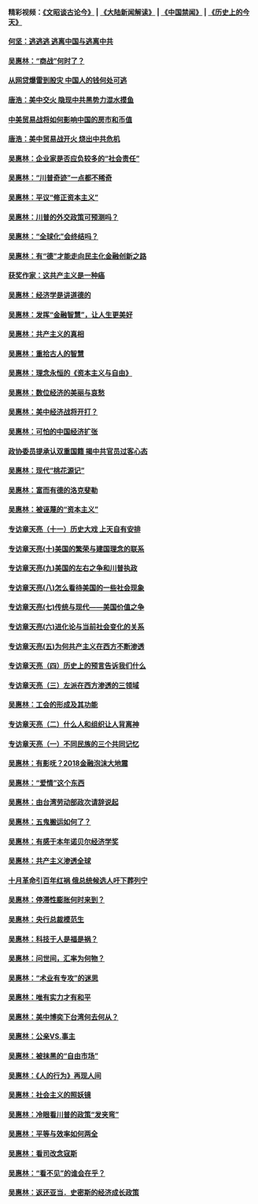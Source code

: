 #### 精彩视频：[《文昭谈古论今》](https://github.com/gfw-breaker/wenzhao/blob/master/README.md?t=12031531) | [《大陆新闻解读》](https://github.com/gfw-breaker/ntdtv-comedy/blob/master/README.md?t=12031531) | [《中国禁闻》](https://github.com/gfw-breaker/ntdtv-news/blob/master/README.md?t=12031531) | [《历史上的今天》](https://github.com/gfw-breaker/today-in-history/blob/master/README.md?t=12031531) 

#### [何坚：逃逃逃 逃离中国与逃离中共](../pages/nsc423/n10592891.md?t=12031531) 

#### [吴惠林：“商战”何时了？](../pages/nsc423/n10573558.md?t=12031531) 

#### [从网贷爆雷到股灾 中国人的钱何处可逃](../pages/nsc423/n10572800.md?t=12031531) 

#### [唐浩：美中交火 隐现中共黑势力混水摸鱼](../pages/nsc423/n10544040.md?t=12031531) 

#### [中美贸易战将如何影响中国的房市和币值](../pages/nsc423/n10543697.md?t=12031531) 

#### [唐浩：美中贸易战开火 烧出中共危机](../pages/nsc423/n10540126.md?t=12031531) 

#### [吴惠林：企业家是否应负较多的“社会责任”](../pages/nsc423/n10535022.md?t=12031531) 

#### [吴惠林：“川普奇迹”一点都不稀奇](../pages/nsc423/n10512808.md?t=12031531) 

#### [吴惠林：平议“修正资本主义”](../pages/nsc423/n10495724.md?t=12031531) 

#### [吴惠林：川普的外交政策可预测吗？](../pages/nsc423/n10462387.md?t=12031531) 

#### [吴惠林：“全球化”会终结吗？](../pages/nsc423/n10452838.md?t=12031531) 

#### [吴惠林：有“德”才能走向民主化金融创新之路](../pages/nsc423/n10432292.md?t=12031531) 

#### [获奖作家：这共产主义是一种癌](../pages/nsc423/n10431541.md?t=12031531) 

#### [吴惠林：经济学是讲道德的](../pages/nsc423/n10398014.md?t=12031531) 

#### [吴惠林：发挥“金融智慧”，让人生更美好](../pages/nsc423/n10375019.md?t=12031531) 

#### [吴惠林：共产主义的真相](../pages/nsc423/n10351394.md?t=12031531) 

#### [吴惠林：重拾古人的智慧](../pages/nsc423/n10337691.md?t=12031531) 

#### [吴惠林：理念永恒的《资本主义与自由》](../pages/nsc423/n10316274.md?t=12031531) 

#### [吴惠林：数位经济的美丽与哀愁](../pages/nsc423/n10292946.md?t=12031531) 

#### [吴惠林：美中经济战将开打？](../pages/nsc423/n10258825.md?t=12031531) 

#### [吴惠林：可怕的中国经济扩张](../pages/nsc423/n10219147.md?t=12031531) 

#### [政协委员提承认双重国籍 揭中共官员过客心态](../pages/nsc423/n10208809.md?t=12031531) 

#### [吴惠林：现代“桃花源记”](../pages/nsc423/n10185234.md?t=12031531) 

#### [吴惠林：富而有德的洛克斐勒](../pages/nsc423/n10142264.md?t=12031531) 

#### [吴惠林：被诬蔑的“资本主义”](../pages/nsc423/n10124816.md?t=12031531) 

#### [专访章天亮（十一）历史大戏 上天自有安排](../pages/nsc423/n10094905.md?t=12031531) 

#### [专访章天亮(十)美国的繁荣与建国理念的联系](../pages/nsc423/n10094899.md?t=12031531) 

#### [专访章天亮(九)美国的左右之争和川普执政](../pages/nsc423/n10094889.md?t=12031531) 

#### [专访章天亮(八)怎么看待美国的一些社会现象](../pages/nsc423/n10094857.md?t=12031531) 

#### [专访章天亮(七)传统与现代——美国价值之争](../pages/nsc423/n10093140.md?t=12031531) 

#### [专访章天亮(六)进化论与当前社会变化的关系](../pages/nsc423/n10092036.md?t=12031531) 

#### [专访章天亮(五)为何共产主义在西方不断渗透](../pages/nsc423/n10083620.md?t=12031531) 

#### [专访章天亮（四）历史上的预言告诉我们什么](../pages/nsc423/n10083606.md?t=12031531) 

#### [专访章天亮（三）左派在西方渗透的三领域](../pages/nsc423/n10081115.md?t=12031531) 

#### [吴惠林：工会的形成及其功能](../pages/nsc423/n10080633.md?t=12031531) 

#### [专访章天亮（二）什么人和组织让人背离神](../pages/nsc423/n10076637.md?t=12031531) 

#### [专访章天亮（一）不同民族的三个共同记忆](../pages/nsc423/n10074188.md?t=12031531) 

#### [吴惠林：有影呒？2018金融泡沫大地震](../pages/nsc423/n10040534.md?t=12031531) 

#### [吴惠林：“爱情”这个东西](../pages/nsc423/n10019423.md?t=12031531) 

#### [吴惠林：由台湾劳动部政次请辞说起](../pages/nsc423/n9979679.md?t=12031531) 

#### [吴惠林：五鬼搬运如何了？](../pages/nsc423/n9925338.md?t=12031531) 

#### [吴惠林：有感于本年诺贝尔经济学奖](../pages/nsc423/n9871883.md?t=12031531) 

#### [吴惠林：共产主义渗透全球](../pages/nsc423/n9812748.md?t=12031531) 

#### [十月革命引百年红祸 俄总统候选人吁下葬列宁](../pages/nsc423/n9810182.md?t=12031531) 

#### [吴惠林：停滞性膨胀何时来到？](../pages/nsc423/n9764136.md?t=12031531) 

#### [吴惠林：央行总裁模范生](../pages/nsc423/n9728134.md?t=12031531) 

#### [吴惠林：科技于人是福是祸？](../pages/nsc423/n9672982.md?t=12031531) 

#### [吴惠林：问世间，汇率为何物？](../pages/nsc423/n9621788.md?t=12031531) 

#### [吴惠林：“术业有专攻”的迷思](../pages/nsc423/n9580363.md?t=12031531) 

#### [吴惠林：唯有实力才有和平](../pages/nsc423/n9529599.md?t=12031531) 

#### [吴惠林：美中博奕下台湾何去何从？](../pages/nsc423/n9483598.md?t=12031531) 

#### [吴惠林：公亲VS.事主](../pages/nsc423/n9425637.md?t=12031531) 

#### [吴惠林：被抹黑的“自由市场”](../pages/nsc423/n9351545.md?t=12031531) 

#### [吴惠林：《人的行为》再现人间](../pages/nsc423/n9296339.md?t=12031531) 

#### [吴惠林：社会主义的照妖镜](../pages/nsc423/n9243460.md?t=12031531) 

#### [吴惠林：冷眼看川普的政策“发夹弯”](../pages/nsc423/n9120684.md?t=12031531) 

#### [吴惠林：平等与效率如何两全](../pages/nsc423/n9075430.md?t=12031531) 

#### [吴惠林：看司改念寇斯](../pages/nsc423/n9024915.md?t=12031531) 

#### [吴惠林：“看不见”的谁会在乎？](../pages/nsc423/n8977488.md?t=12031531) 

#### [吴惠林：返还亚当．史密斯的经济成长政策](../pages/nsc423/n8931896.md?t=12031531) 

